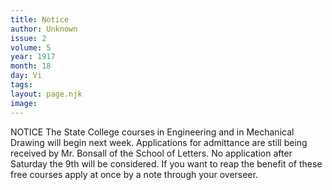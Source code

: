 ```yaml
---
title: Notice
author: Unknown
issue: 2
volume: 5
year: 1917
month: 18
day: Vi
tags:
layout: page.njk
image:
---
```

NOTICE       The State College courses in Engineering and in Mechanical Drawing will begin next week. Applications for admittance are still being received by Mr. Bonsall of the School of Letters. No application after Saturday the 9th will be considered. If you want to reap the benefit of these free courses apply at once by a note through your overseer. 
